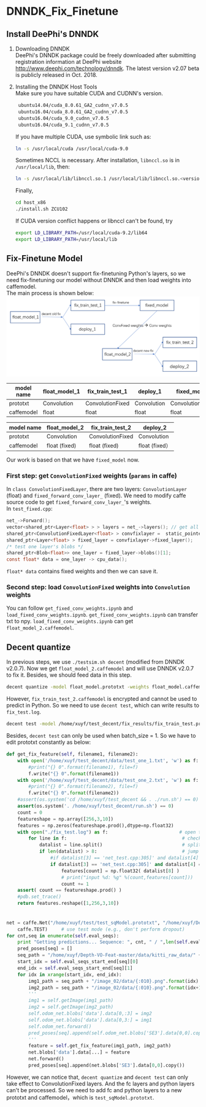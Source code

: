 ﻿# DNNDK_Fix_Finetune
## Install DeePhi's DNNDK
1. Downloading DNNDK  
   DeePhi's DNNDK package could be freely downloaded after submitting registration information at DeePhi website http://www.deephi.com/technology/dnndk. The latest version v2.07 beta is publicly released in Oct. 2018.
2. Installing the DNNDK Host Tools  
   Make sure you have suitable CUDA and CUDNN's version.  
   ```bash
    ubuntu14.04/cuda_8.0.61_GA2_cudnn_v7.0.5
    ubuntu16.04/cuda_8.0.61_GA2_cudnn_v7.0.5
    ubuntu16.04/cuda_9.0_cudnn_v7.0.5
    ubuntu16.04/cuda_9.1_cudnn_v7.0.5
   ```
   If you have multiple CUDA, use symbolic link such as:
   ```bash
   ln -s /usr/local/cuda /usr/local/cuda-9.0
   ```
   Sometimes NCCL is necessary. After installation, `libnccl.so` is in `/usr/local/lib`, then:
   ```bash
   ln -s /usr/local/lib/libnccl.so.1 /usr/local/lib/libnccl.so.<version>
   ```
   Finally, 
   ```bash
   cd host_x86
   ./install.sh ZCU102
   ```

   If CUDA version conflict happens or libnccl can't be found, try 
   ```bash
   export LD_LIBRARY_PATH=/usr/local/cuda-9.2/lib64
   export LD_LIBRARY_PATH=/usr/local/lib
   ```

## Fix-Finetune Model
DeePhi's DNNDK doesn't support fix-finetuning Python's layers, so we need fix-finetuning our model without DNNDK and then load weights into caffemodel.  
The main process is shown below:
![](process.jpg) 

model name | float_model_1 | fix_train_test_1 | deploy_1 | fixed_model 
-|-|-|-|-
prototxt | Convolution | ConvolutionFixed | Convolution | ConvolutionFixed
caffemodel | float | float | float | float

model name | float_model_2 | fix_train_test_2 | deploy_2  
-|-|-|-
prototxt | Convolution | ConvolutionFixed | Convolution 
caffemodel | float (fixed) | float (fixed) | float (fixed） 

Our work is based on that we have `fixed_model` now. 

### First step: get `ConvolutionFixed` weights (`params` in caffe)
In `class ConvolutionFixedLayer`, there are two layers: `ConvolutionLayer` (float) and `fixed_forward_conv_layer_` (fixed). We need to modify caffe source code to get `fixed_forward_conv_layer_`'s weights.   
In `test_fixed.cpp`:
```C
net_->Forward();
vector<shared_ptr<Layer<float> > > layers = net_->layers(); // get all layers
shared_ptr<ConvolutionFixedLayer<float> > convfixlayer =  static_pointer_cast<ConvolutionFixedLayer<float> >(layers[i]); 
shared_ptr<Layer<float> > fixed_layer = convfixlayer->fixed_layer();
/* test one layer's blobs */
shared_ptr<Blob<float>> one_layer = fixed_layer->blobs()[1];
const float* data = one_layer -> cpu_data();
```
`float* data` contains fixed weights and then we can save it.

### Second step: load `ConvolutionFixed` weights into `Convolution` weights
You can follow `get_fixed_conv_weights.ipynb` and `load_fixed_conv_weights.ipynb`. `get_fixed_conv_weights.ipynb` can transfer txt to npy. `load_fixed_conv_weights.ipynb` can get `float_model_2.caffemodel`.

## Decent quantize
In previous steps, we use `./testsim.sh decent` (modified from DNNDK v2.0.7). Now we get `float_model_2.caffemodel` and will use DNNDK v2.0.7 to fix it. Besides, we should feed data in this step.   
```bash
decent quantize -model float_model.prototxt -weights float_model.caffemodel -calib_iter 10 -gpu 1 
```
However, `fix_train_test_2.caffemodel` is encrypted and cannot be used to predict in Python. So we need to use `decent test`, which can write results to `fix_test.log`.
```bash
decent test -model /home/xuyf/test_decent/fix_results/fix_train_test.prototxt -weights /home/xuyf/test_decent/fix_results/fix_train_test.caffemodel -gpu 0 -test_iter 1 1> fix_test.log 2>&1
```
Besides, `decent test` can only be used when batch_size = 1. So we have to edit prototxt constantly as below:
```Python
def get_fix_feature(self, filename1, filename2):
    with open('/home/xuyf/test_decent/data/test_one_1.txt', 'w') as f:
        #print("{} 0".format(filename1), file=f)
        f.write("{} 0".format(filename1))
    with open('/home/xuyf/test_decent/data/test_one_2.txt', 'w') as f:
        #print("{} 0".format(filename2), file=f)	
        f.write("{} 0".format(filename2))	
    #assert(os.system('cd /home/xuyf/test_decent && . ./run.sh') == 0)
    assert(os.system('. /home/xuyf/test_decent/run.sh') == 0)
    count = 0
    featureshape = np.array([256,3,10])
    features = np.zeros(featureshape.prod(),dtype=np.float32)
    with open("./fix_test.log") as f:                          # open txt file
        for line in f:                                          # check line by line
            datalist = line.split()                             # split one line to a list
            if len(datalist) > 8:                               # jump over void line
                #if datalist[3] == 'net_test.cpp:305]' and datalist[4] == 'Batch' and datalist[6] == 'AddBackward73':
                if datalist[3] == 'net_test.cpp:305]' and datalist[4] == 'Batch' and datalist[6] == 'conv_5_pose':
                    features[count] = np.float32( datalist[8] )
                    # print("input %d: %g" %(count,features[count]))
                    count += 1
    assert( count == featureshape.prod() )
    #pdb.set_trace()
    return features.reshape([1,256,3,10])


net = caffe.Net("/home/xuyf/test/test_sqModel.prototxt", "/home/xuyf/Depth-VO-Feat-master/dnncfile/fixedresults/fixed_model.caffemodel",
    caffe.TEST)     # use test mode (e.g., don't perform dropout)
for cnt,seq in enumerate(self.eval_seqs):
    print "Getting predictions... Sequence: ", cnt, " / ",len(self.eval_seqs) 
    pred_poses[seq] = []
    seq_path = "/home/xuyf/Depth-VO-Feat-master/data/kitti_raw_data/" + self.eval_seqs_path[seq]
    start_idx = self.eval_seqs_start_end[seq][0]
    end_idx = self.eval_seqs_start_end[seq][1]
    for idx in xrange(start_idx, end_idx):
        img1_path = seq_path + "/image_02/data/{:010}.png".format(idx)
        img2_path = seq_path + "/image_02/data/{:010}.png".format(idx+1)
        '''
        img1 = self.getImage(img1_path)
        img2 = self.getImage(img2_path)
        self.odom_net.blobs['data'].data[0,:3] = img2
        self.odom_net.blobs['data'].data[0,3:] = img1
        self.odom_net.forward()
        pred_poses[seq].append(self.odom_net.blobs['SE3'].data[0,0].copy())
        '''
        feature = self.get_fix_feature(img1_path, img2_path)
        net.blobs['data'].data[...] = feature
        net.forward()
        pred_poses[seq].append(net.blobs['SE3'].data[0,0].copy())
```
However, we can notice that, `decent quantize` and `decent test` can only take effect to ConvolutionFixed layers. And the fc layers and python layers can't be processed. So we need to add fc and python layers to a new prototxt and caffemodel，which is `test_sqModel.prototxt`.
